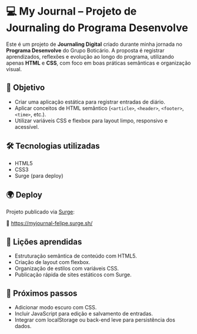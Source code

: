 # 💻 My Journal – Projeto de Journaling do Programa Desenvolve

Este é um projeto de **Journaling Digital** criado durante minha jornada no **Programa Desenvolve** do Grupo Boticário. A proposta é registrar aprendizados, reflexões e evolução ao longo do programa, utilizando apenas **HTML** e **CSS**, com foco em boas práticas semânticas e organização visual.

## 🧠 Objetivo

- Criar uma aplicação estática para registrar entradas de diário.
- Aplicar conceitos de HTML semântico (`<article>`, `<header>`, `<footer>`, `<time>`, etc.).
- Utilizar variáveis CSS e flexbox para layout limpo, responsivo e acessível.

## 🛠️ Tecnologias utilizadas

- HTML5  
- CSS3  
- Surge (para deploy)

## 🌍 Deploy

Projeto publicado via [Surge](https://surge.sh):

🔗 https://myjournal-felipe.surge.sh/

## 📌 Lições aprendidas

- Estruturação semântica de conteúdo com HTML5.  
- Criação de layout com flexbox.  
- Organização de estilos com variáveis CSS.  
- Publicação rápida de sites estáticos com Surge.

## 🔄 Próximos passos

- Adicionar modo escuro com CSS.  
- Incluir JavaScript para edição e salvamento de entradas.  
- Integrar com localStorage ou back-end leve para persistência dos dados.
